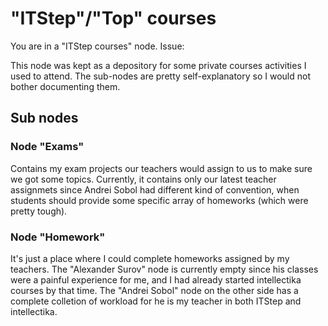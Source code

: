 # "ITStep"/"Top" courses
You are in a "ITStep courses" node.
Issue: 

This node was kept as a depository for some private courses activities I used to attend.
The sub-nodes are pretty self-explanatory so I would not bother documenting them. 

## Sub nodes

### Node "Exams"
Contains my exam projects our teachers would assign to us to make sure we got some topics.
Currently, it contains only our latest teacher assignmets since Andrei Sobol had different kind of convention, when students should provide some specific array of homeworks (which were pretty tough).

### Node "Homework"
It's just a place where I could complete homeworks assigned by my teachers.
The "Alexander Surov" node is currently empty since his classes were a painful experience for me, and I had already started intellectika courses by that time.
The "Andrei Sobol" node on the other side has a complete colletion of workload for he is my teacher in both ITStep and intellectika.